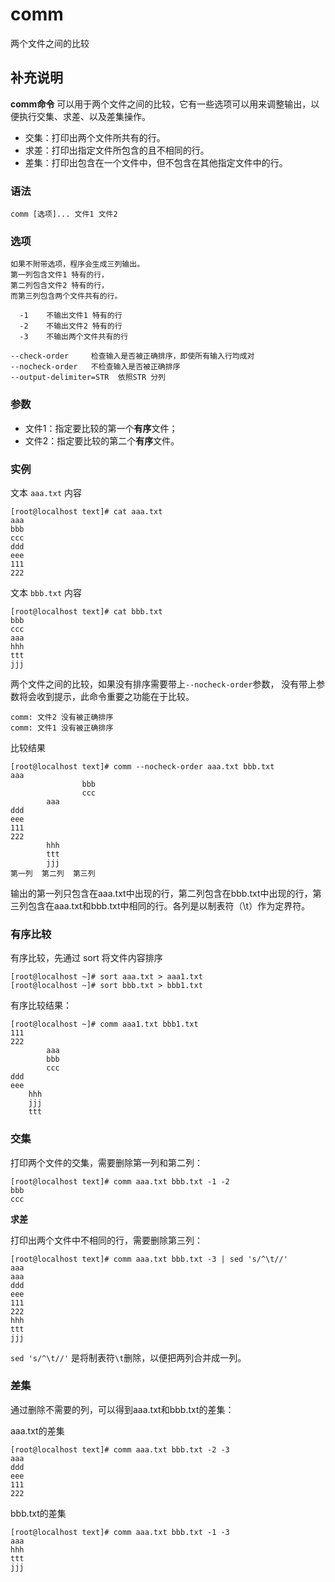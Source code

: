 comm
===

两个文件之间的比较

## 补充说明

**comm命令** 可以用于两个文件之间的比较，它有一些选项可以用来调整输出，以便执行交集、求差、以及差集操作。

*   交集：打印出两个文件所共有的行。
*   求差：打印出指定文件所包含的且不相同的行。
*   差集：打印出包含在一个文件中，但不包含在其他指定文件中的行。

###  语法

```shell
comm [选项]... 文件1 文件2
```

###  选项

```shell
如果不附带选项，程序会生成三列输出。
第一列包含文件1 特有的行，
第二列包含文件2 特有的行，
而第三列包含两个文件共有的行。

  -1    不输出文件1 特有的行
  -2    不输出文件2 特有的行
  -3    不输出两个文件共有的行

--check-order     检查输入是否被正确排序，即使所有输入行均成对
--nocheck-order   不检查输入是否被正确排序
--output-delimiter=STR  依照STR 分列
```

###  参数

* 文件1：指定要比较的第一个**有序**文件；
* 文件2：指定要比较的第二个**有序**文件。

###  实例

文本 `aaa.txt` 内容

```shell
[root@localhost text]# cat aaa.txt 
aaa
bbb
ccc
ddd
eee
111
222
```

文本 `bbb.txt` 内容

```shell
[root@localhost text]# cat bbb.txt 
bbb
ccc
aaa
hhh
ttt
jjj
```

两个文件之间的比较，如果没有排序需要带上`--nocheck-order`参数， 没有带上参数将会收到提示，此命令重要之功能在于比较。

```shell
comm: 文件2 没有被正确排序
comm: 文件1 没有被正确排序
```

比较结果

```shell
[root@localhost text]# comm --nocheck-order aaa.txt bbb.txt 
aaa
                bbb
                ccc
        aaa
ddd
eee
111
222
        hhh
        ttt
        jjj
第一列  第二列  第三列
```

输出的第一列只包含在aaa.txt中出现的行，第二列包含在bbb.txt中出现的行，第三列包含在aaa.txt和bbb.txt中相同的行。各列是以制表符（\t）作为定界符。

### 有序比较

有序比较，先通过 sort 将文件内容排序

```shell
[root@localhost ~]# sort aaa.txt > aaa1.txt
[root@localhost ~]# sort bbb.txt > bbb1.txt
```

有序比较结果：

```shell
[root@localhost ~]# comm aaa1.txt bbb1.txt
111
222
		aaa
		bbb
		ccc
ddd
eee
	hhh
	jjj
	ttt
```

### 交集

打印两个文件的交集，需要删除第一列和第二列：

```shell
[root@localhost text]# comm aaa.txt bbb.txt -1 -2
bbb
ccc
```

**求差** 

打印出两个文件中不相同的行，需要删除第三列：

```shell
[root@localhost text]# comm aaa.txt bbb.txt -3 | sed 's/^\t//'
aaa
aaa
ddd
eee
111
222
hhh
ttt
jjj
```

`sed 's/^\t//'` 是将制表符`\t`删除，以便把两列合并成一列。

### 差集

通过删除不需要的列，可以得到aaa.txt和bbb.txt的差集：

aaa.txt的差集

```shell
[root@localhost text]# comm aaa.txt bbb.txt -2 -3
aaa
ddd
eee
111
222
```

bbb.txt的差集

```shell
[root@localhost text]# comm aaa.txt bbb.txt -1 -3
aaa
hhh
ttt
jjj
```


<!-- Linux命令行搜索引擎：https://github.com/wsdo/linux-complete-guide.git -->

